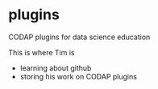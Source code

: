 # plugins
CODAP plugins for data science education

This is where Tim is
* learning about github
* storing his work on CODAP plugins
